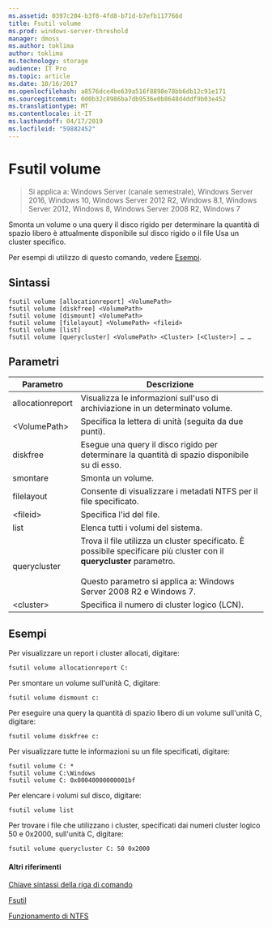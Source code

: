 ```yaml
---
ms.assetid: 0397c204-b3f8-4fd8-b71d-b7efb117766d
title: Fsutil volume
ms.prod: windows-server-threshold
manager: dmoss
ms.author: toklima
author: toklima
ms.technology: storage
audience: IT Pro
ms.topic: article
ms.date: 10/16/2017
ms.openlocfilehash: a8576dce4be639a516f8898e78bb6db12c91e171
ms.sourcegitcommit: 0d0b32c8986ba7db9536e0b8648d4ddf9b03e452
ms.translationtype: MT
ms.contentlocale: it-IT
ms.lasthandoff: 04/17/2019
ms.locfileid: "59882452"
---
```

# <a name="fsutil-volume"></a>Fsutil volume
>Si applica a: Windows Server (canale semestrale), Windows Server 2016, Windows 10, Windows Server 2012 R2, Windows 8.1, Windows Server 2012, Windows 8, Windows Server 2008 R2, Windows 7

Smonta un volume o una query il disco rigido per determinare la quantità di spazio libero è attualmente disponibile sul disco rigido o il file Usa un cluster specifico.

Per esempi di utilizzo di questo comando, vedere [Esempi](#BKMK_examples).

## <a name="syntax"></a>Sintassi

```
fsutil volume [allocationreport] <VolumePath>
fsutil volume [diskfree] <VolumePath>
fsutil volume [dismount] <VolumePath>
fsutil volume [filelayout] <VolumePath> <fileid>
fsutil volume [list]
fsutil volume [querycluster] <VolumePath> <Cluster> [<Cluster>] … …
```

## <a name="parameters"></a>Parametri

|Parametro|Descrizione|
|-------------|---------------|
|allocationreport|Visualizza le informazioni sull'uso di archiviazione in un determinato volume.|
|\<VolumePath>|Specifica la lettera di unità (seguita da due punti).|
|diskfree|Esegue una query il disco rigido per determinare la quantità di spazio disponibile su di esso.|
|smontare|Smonta un volume.|
|filelayout|Consente di visualizzare i metadati NTFS per il file specificato.|
|\<fileid>|Specifica l'id del file.|
|list|Elenca tutti i volumi del sistema.|
|querycluster|Trova il file utilizza un cluster specificato. È possibile specificare più cluster con il **querycluster** parametro.<br /><br />Questo parametro si applica a:  Windows Server 2008 R2 e Windows 7.|
|\<cluster>|Specifica il numero di cluster logico (LCN).|

## <a name="BKMK_examples"></a>Esempi
Per visualizzare un report i cluster allocati, digitare:

```
fsutil volume allocationreport C:
```

Per smontare un volume sull'unità C, digitare:

```
fsutil volume dismount c:
```

Per eseguire una query la quantità di spazio libero di un volume sull'unità C, digitare:

```
fsutil volume diskfree c:
```

Per visualizzare tutte le informazioni su un file specificati, digitare:

```
fsutil volume C: *
fsutil volume C:\Windows
fsutil volume C: 0x00040000000001bf
```

Per elencare i volumi sul disco, digitare:

```
fsutil volume list
```

Per trovare i file che utilizzano i cluster, specificati dai numeri cluster logico 50 e 0x2000, sull'unità C, digitare:

```
fsutil volume querycluster C: 50 0x2000
```

#### <a name="additional-references"></a>Altri riferimenti
[Chiave sintassi della riga di comando](Command-Line-Syntax-Key.md)

[Fsutil](Fsutil.md)

[Funzionamento di NTFS](https://go.microsoft.com/fwlink/?LinkId=183396)


